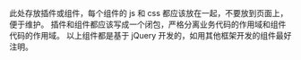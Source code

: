 此处存放插件或组件，每个组件的 js 和 css 都应该放在一起，不要放到页面上，便于维护。
插件和组件都应该写成一个闭包，严格分离业务代码的作用域和组件代码的作用域。
以上组件都是基于 jQuery 开发的，如用其他框架开发的组件最好注明。

